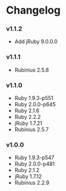 # Changelog

### v1.1.2
* Add jRuby 9.0.0.0

### v1.1.1
* Rubinius 2.5.8

### v1.1.0
* Ruby 1.9.3-p551
* Ruby 2.0.0-p645
* Ruby 2.1.6
* Ruby 2.2.2
* jRuby 1.7.21
* Rubinius 2.5.7

### v1.0.0
* Ruby 1.9.3-p547
* Ruby 2.0.0-p481
* Ruby 2.1.2
* jRuby 1.7.12
* Rubinius 2.2.9
